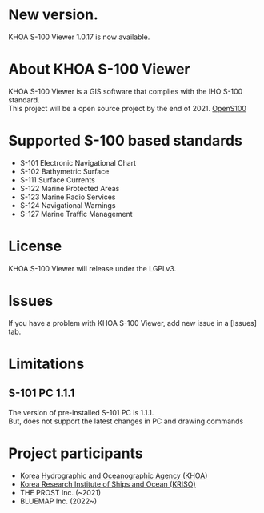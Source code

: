 # New version.
KHOA S-100 Viewer 1.0.17 is now available.

# About KHOA S-100 Viewer
KHOA S-100 Viewer is a GIS software that complies with the IHO S-100 standard.  
This project will be a open source project by the end of 2021. [OpenS100](https://github.com/S-100ExpertTeam/OpenS100)

# Supported S-100 based standards
* S-101 Electronic Navigational Chart
* S-102 Bathymetric Surface
* S-111 Surface Currents
* S-122 Marine Protected Areas
* S-123 Marine Radio Services
* S-124 Navigational Warnings
* S-127 Marine Traffic Management 

# License
KHOA S-100 Viewer will release under the LGPLv3. 

# Issues
If you have a problem with KHOA S-100 Viewer, add new issue in a [Issues] tab.

# Limitations
## S-101 PC 1.1.1
The version of pre-installed S-101 PC is 1.1.1.  
But, does not support the latest changes in PC and drawing commands  

# Project participants
* [Korea Hydrographic and Oceanographic Agency (KHOA)](https://www.khoa.go.kr/eng/)
* [Korea Research Institute of Ships and Ocean (KRISO)](https://www.kriso.re.kr/eng/)
* THE PROST Inc. (~2021)
* BLUEMAP Inc. (2022~)
